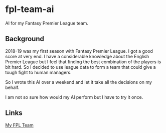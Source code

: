 # fpl-team-ai
AI for my Fantasy Premier League team.

## Background
2018-19 was my first season with Fantasy Premier League. I got a good score at very end. I have a considerable knowledge about the English Premier League but I feel that finding the best combination of the players is bit hard. So I decided to use league data to form a team that could give a tough fight to human managers.

So I wrote this AI over a weekend and let it take all the decisions on my behalf.

I am not so sure how would my AI perform but I have to try it once.

## Links
[My FPL Team](https://fantasy.premierleague.com/entry/4914864/history)